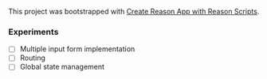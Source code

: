This project was bootstrapped with [Create Reason App with Reason Scripts](https://github.com/reasonml-old/reason-scripts).

### Experiments

- [ ] Multiple input form implementation
- [ ] Routing
- [ ] Global state management
